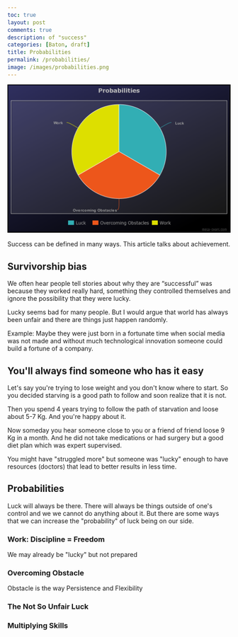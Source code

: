 ```yaml
---
toc: true
layout: post
comments: true
description: of "success"
categories: [Baton, draft]
title: Probabilities
permalink: /probabilities/
image: /images/probabilities.png
---
```


![](/images/probabilities.png)

Success can be defined in many ways. This article talks about achievement.

## Survivorship bias

We often hear people tell stories about why they are “successful” was because they worked really hard, something they controlled themselves and ignore the possibility that they were lucky.

Lucky seems bad for many people. But I would argue that world has always been unfair and there are things just happen randomly.

Example: Maybe they were just born in a fortunate time when social media was not made and without much technological innovation someone could build a fortune of a company.

## You'll always find someone who has it easy

Let's say you're trying to lose weight and you don't know where to start. So you decided starving is a good path to follow and soon realize that it is not.

Then you spend 4 years trying to follow the path of starvation and loose about 5-7 Kg. And you're happy about it.

Now someday you hear someone close to you or a friend of friend loose 9 Kg in a month. And he did not take medications or had surgery but a good diet plan which was expert supervised.

You might have "struggled more" but someone was "lucky" enough to have resources (doctors) that lead to better results in less time.


## Probabilities

Luck will always be there. There will always be things outside of one's control and we we cannot do anything about it. But there are some ways that we can increase the "probability" of luck being on our side.

### **Work**: Discipline = Freedom

We may already be "lucky" but not prepared

### **Overcoming Obstacle**
Obstacle is the way
Persistence and Flexibility

### **The Not So Unfair Luck**

### **Multiplying Skills**